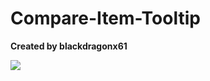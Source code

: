 # Compare-Item-Tooltip
**Created by blackdragonx61**

[![](https://img.youtube.com/vi/q0h27dLLZoY/maxresdefault.jpg)](https://www.youtube.com/watch?v=q0h27dLLZoY)
